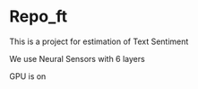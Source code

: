 # Repo_ft

This is a project for estimation of Text Sentiment

We use Neural Sensors with 6 layers

GPU  is on

